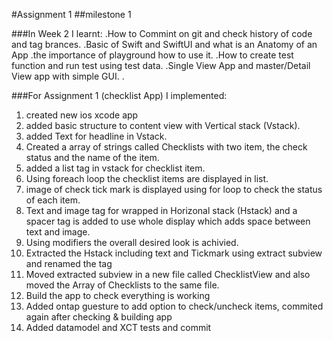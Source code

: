 #Assignment 1
##milestone 1

###In Week 2 I learnt:
.How to Commint on git and check history of code and tag brances.
.Basic of Swift and SwiftUI and what is an Anatomy of an App
.the importance of playground how to use it.
.How to create test function and run test using test data.
.Single View App and master/Detail View app with simple GUI.
.

###For Assignment 1 (checklist App) I implemented:
1. created new ios xcode app
2. added basic structure to content view with Vertical stack (Vstack).
3. added Text for headline in Vstack.
4. Created a array of strings called Checklists with two item, the check status and the name of the item.
5. added a list tag in vstack for checklist item.
6. Using foreach loop the checklist items are displayed in list.
7. image of check tick mark is displayed using for loop to check the status of each item.
8. Text and image tag for wrapped in Horizonal stack (Hstack) and a spacer tag is added to use whole display which adds space between text and image.
9. Using modifiers the overall desired look is achivied.
10. Extracted the Hstack including text and Tickmark using extract subview and renamed the tag 
11. Moved extracted subview in a new file called ChecklistView and also moved the Array of Checklists to the same file.
12. Build the app to check everything is working 
13. Added ontap guesture to add option to check/uncheck items, commited again after checking & building app
14. Added datamodel and XCT tests and commit

